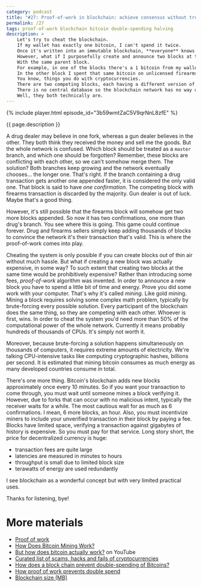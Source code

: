 ```yaml
---
category: podcast
title: "#27: Proof-of-work in blockchain: achieve consensus without trusted third party"
permalink: /27
tags: proof-of-work blockchain bitcoin double-spending halving
description: >
    Let's try to cheat the blockchain.
    If my wallet has exactly one bitcoin, I can't spend it twice.
    Once it's written into an immutable blockchain, **everyone** knows my wallet is empty.
    However, what if I purposefully create and announce two blocks at the same time.
    With the same parent block.
    For example, in one of the blocks there's a 1 bitcoin from my wallet spent on drugs.
    In the other block I spent that same bitcoin on unlicensed firearms.
    You know, things you do with cryptocurrencies.
    There are two competing blocks, each having a different version of the history.
    There is no central database so the blockchain network has no way of figuring out which block is valid and which is not.
    Well, they both technically are.
---
```


{% include player.html episode_id="3b59wmtZaC5V9qrNnL8zfE" %}

{{ page.description }}



A drug dealer may believe in one fork, whereas a gun dealer believes in the other.
They both think they received the money and sell me the goods.
But the whole network is confused.
Which block should be treated as a `master` branch, and which one should be forgotten?
Remember, these blocks are conflicting with each other, so we can't somehow merge them.
The solution?
Both branches keep growing and the network eventually chooses... the longer one.
That's right.
If the branch containing a drug transaction gets another one appended faster, it is considered the only valid one.
That block is said to have _one confirmation_.
The competing block with firearms transaction is discarded by the majority.
Gun dealer is out of luck.
Maybe that's a good thing.

However, it's still possible that the firearms block will somehow get two more blocks appended.
So now it has two confirmations, one more than drug's branch.
You see where this is going.
This game could continue forever. 
Drug and firearms sellers simply keep adding thousands of blocks to convince the network it's their transaction that's valid.
This is where the proof-of-work comes into play.

Cheating the system is only possible if you can create blocks out of thin air without much hassle.
But what if creating a new block was actually expensive, in some way?
To such extent that creating two blocks at the same time would be prohibitively expensive?
Rather than introducing some fees, _proof-of-work_ algorithm was invented.
In order to announce a new block you have to spend a little bit of time and energy.
Prove you did some work with your computer.
That's why it's called _mining_.
Like gold mining.
Mining a block requires solving some complex math problem, typically by brute-forcing every possible solution.
Every participant of the blockchain does the same thing, so they are competing with each other.
Whoever is first, wins.
In order to cheat the system you'd need more than 50% of the computational power of the whole network.
Currently it means probably hundreds of thousands of CPUs.
It's simply not worth it.

Moreover, because brute-forcing a solution happens simultaneously on thousands of computers, it requires extreme amounts of electricity.
We're talking CPU-intensive tasks like computing cryptographic hashes, billions per second.
It is estimated that mining bitcoin consumes as much energy as many developed countries consume in total.

There's one more thing.
Bitcoin's blockchain adds new blocks approximately once every 10 minutes.
So if you want your transaction to come through, you must wait until someone mines a block verifying it.
However, due to forks that can occur with no malicious intent, typically the receiver waits for a while.
The most cautious wait for as much as 6 confirmations.
I mean, 6 more blocks, an hour.
Also, you must incentivize miners to include your unverified transaction in their block by paying a fee.
Blocks have limited space, verifying a transaction against gigabytes of history is expensive.
So you must pay for that service.
Long story short, the price for decentralized currency is huge:

* transaction fees are quite large
* latencies are measured in minutes to hours
* throughput is small due to limited block size
* terawatts of energy are used redundantly

I see blockchain as a wonderful concept but with very limited practical uses.

Thanks for listening, bye!


# More materials

* [Proof of work](https://en.wikipedia.org/wiki/Proof_of_work)
* [How Does Bitcoin Mining Work?](https://www.investopedia.com/tech/how-does-bitcoin-mining-work/)
* [But how does bitcoin actually work?](https://www.youtube.com/watch?v=bBC-nXj3Ng4) on YouTube
* [Curated list of scams, hacks and fails of cryptocurrencies](https://github.com/nurkiewicz/crypto-hall-of-shame)
* [How does a block chain prevent double-spending of Bitcoins?](https://www.investopedia.com/ask/answers/061915/how-does-block-chain-prevent-doublespending-bitcoins.asp)
* [How proof of work prevents double spend](https://bitcoin.stackexchange.com/questions/61385/how-proof-of-work-prevents-double-spend)
* [Blockchain size (MB)](https://www.blockchain.com/charts/blocks-size)



